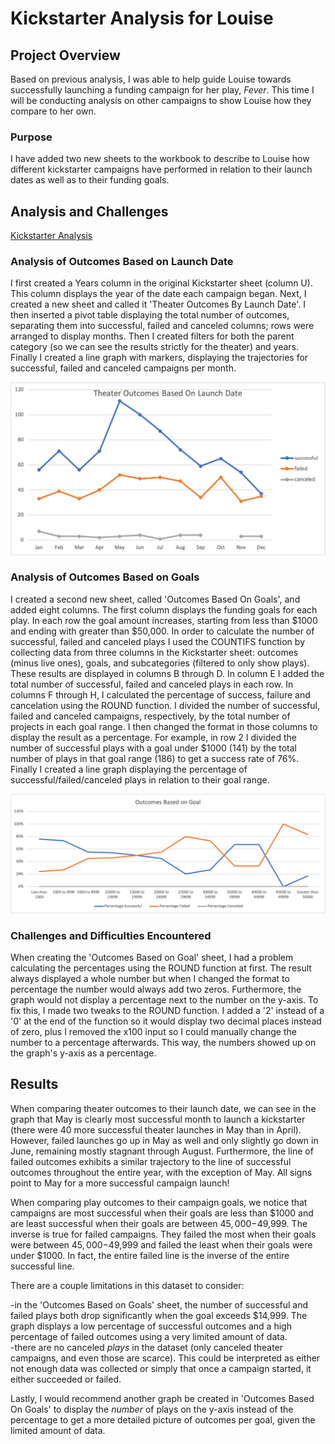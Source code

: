 # Kickstarter Analysis for Louise

## Project Overview
Based on previous analysis, I was able to help guide Louise towards successfully launching a funding campaign for her play, *Fever*.  This time I will be conducting analysis on other campaigns to show Louise how they compare to her own.

### Purpose
I have added two new sheets to the workbook to describe to Louise how different kickstarter campaigns have performed in relation to their launch dates as well as to their funding goals.

## Analysis and Challenges

[Kickstarter Analysis](http://github.com/MaxV6ft4/kickstarter-analysis/blob/main/Kickstarter_Challenge_copy.xlsx)

### Analysis of Outcomes Based on Launch Date
I first created a Years column in the original Kickstarter sheet (column U).  This column displays the year of the date each campaign began.  Next, I created a new sheet and called it 'Theater Outcomes By Launch Date'.  I then inserted a pivot table displaying the total number of outcomes, separating them into successful, failed and canceled columns; rows were arranged to display months.  Then I created filters for both the parent category (so we can see the results strictly for the theater) and years.  Finally I created a line graph with markers, displaying the trajectories for successful, failed and canceled campaigns per month.  

![Theater Outcomes Based on Launch Date](https://github.com/MaxV6ft4/kickstarter-analysis/blob/main/Resources/Theater_Outcomes_vs_Launch.png)

### Analysis of Outcomes Based on Goals
I created a second new sheet, called 'Outcomes Based On Goals', and added eight columns.  The first column displays the funding goals for each play.  In each row the goal amount increases, starting from less than $1000 and ending with greater than $50,000.  In order to calculate the number of successful, failed and canceled plays I used the COUNTIFS function by collecting data from three columns in the Kickstarter sheet: outcomes (minus live ones), goals, and subcategories (filtered to only show plays). These results are displayed in columns B through D.  In column E I added the total number of successful, failed and canceled plays in each row.  In columns F through H, I calculated the percentage of success, failure and cancelation using the ROUND function.  I divided the number of successful, failed and canceled campaigns, respectively, by the total number of projects in each goal range.  I then changed the format in those columns to display the result as a percentage.  For example, in row 2 I divided the number of successful plays with a goal under $1000 (141) by the total number of plays in that goal range (186) to get a success rate of 76%.  Finally I created a line graph displaying the percentage of successful/failed/canceled plays in relation to their goal range.

![Outcomes Based on Goals](https://github.com/MaxV6ft4/kickstarter-analysis/blob/main/Resources/Outcomes_vs_Goals.png)

### Challenges and Difficulties Encountered
When creating the 'Outcomes Based on Goal' sheet, I had a problem calculating the percentages using the ROUND function at first.  The result always displayed a whole number but when I changed the format to percentage the number would always add two zeros.  Furthermore, the graph would not display a percentage next to the number on the y-axis.  To fix this, I made two tweaks to the ROUND function.  I added a '2' instead of a '0' at the end of the function so it would display two decimal places instead of zero, plus I removed the x100 input so I could manually change the number to a percentage afterwards.  This way, the numbers showed up on the graph's y-axis as a percentage.  

## Results
When comparing theater outcomes to their launch date, we can see in the graph that May is clearly most successful month to launch a kickstarter (there were 40 more successful theater launches in May than in April).  However, failed launches go up in May as well and only slightly go down in June, remaining mostly stagnant through August.  Furthermore, the line of failed outcomes exhibits a similar trajectory to the line of successful outcomes throughout the entire year, with the exception of May.  All signs point to May for a more successful campaign launch!

When comparing play outcomes to their campaign goals, we notice that campaigns are most successful when their goals are less than $1000 and are least successful when their goals are between $45,000-$49,999.  The inverse is true for failed campaigns.  They failed the most when their goals were between $45,000-$49,999 and failed the least when their goals were under $1000.  In fact, the entire failed line is the inverse of the entire successful line.

There are a couple limitations in this dataset to consider:

-in the 'Outcomes Based on Goals' sheet, the number of successful and failed plays both drop significantly when the goal exceeds $14,999.  The graph displays a low percentage of successful outcomes and a high percentage of failed outcomes using a very limited amount of data.  
-there are no canceled *plays* in the dataset (only canceled theater campaigns, and even those are scarce).  This could be interpreted as either not enough data was collected or simply that once a campaign started, it either succeeded or failed.

Lastly, I would recommend another graph be created in 'Outcomes Based On Goals' to display the *number* of plays on the y-axis instead of the percentage to get a more detailed picture of outcomes per goal, given the limited amount of data.
